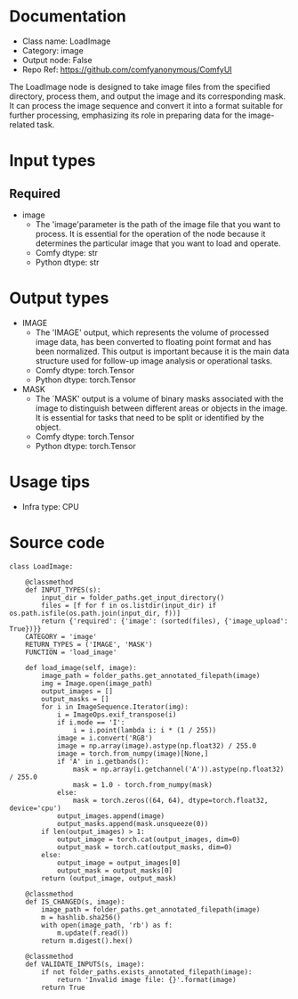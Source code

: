 # Documentation
- Class name: LoadImage
- Category: image
- Output node: False
- Repo Ref: https://github.com/comfyanonymous/ComfyUI

The LoadImage node is designed to take image files from the specified directory, process them, and output the image and its corresponding mask. It can process the image sequence and convert it into a format suitable for further processing, emphasizing its role in preparing data for the image-related task.

# Input types
## Required
- image
    - The 'image'parameter is the path of the image file that you want to process. It is essential for the operation of the node because it determines the particular image that you want to load and operate.
    - Comfy dtype: str
    - Python dtype: str

# Output types
- IMAGE
    - The 'IMAGE' output, which represents the volume of processed image data, has been converted to floating point format and has been normalized. This output is important because it is the main data structure used for follow-up image analysis or operational tasks.
    - Comfy dtype: torch.Tensor
    - Python dtype: torch.Tensor
- MASK
    - The `MASK' output is a volume of binary masks associated with the image to distinguish between different areas or objects in the image. It is essential for tasks that need to be split or identified by the object.
    - Comfy dtype: torch.Tensor
    - Python dtype: torch.Tensor

# Usage tips
- Infra type: CPU

# Source code
```
class LoadImage:

    @classmethod
    def INPUT_TYPES(s):
        input_dir = folder_paths.get_input_directory()
        files = [f for f in os.listdir(input_dir) if os.path.isfile(os.path.join(input_dir, f))]
        return {'required': {'image': (sorted(files), {'image_upload': True})}}
    CATEGORY = 'image'
    RETURN_TYPES = ('IMAGE', 'MASK')
    FUNCTION = 'load_image'

    def load_image(self, image):
        image_path = folder_paths.get_annotated_filepath(image)
        img = Image.open(image_path)
        output_images = []
        output_masks = []
        for i in ImageSequence.Iterator(img):
            i = ImageOps.exif_transpose(i)
            if i.mode == 'I':
                i = i.point(lambda i: i * (1 / 255))
            image = i.convert('RGB')
            image = np.array(image).astype(np.float32) / 255.0
            image = torch.from_numpy(image)[None,]
            if 'A' in i.getbands():
                mask = np.array(i.getchannel('A')).astype(np.float32) / 255.0
                mask = 1.0 - torch.from_numpy(mask)
            else:
                mask = torch.zeros((64, 64), dtype=torch.float32, device='cpu')
            output_images.append(image)
            output_masks.append(mask.unsqueeze(0))
        if len(output_images) > 1:
            output_image = torch.cat(output_images, dim=0)
            output_mask = torch.cat(output_masks, dim=0)
        else:
            output_image = output_images[0]
            output_mask = output_masks[0]
        return (output_image, output_mask)

    @classmethod
    def IS_CHANGED(s, image):
        image_path = folder_paths.get_annotated_filepath(image)
        m = hashlib.sha256()
        with open(image_path, 'rb') as f:
            m.update(f.read())
        return m.digest().hex()

    @classmethod
    def VALIDATE_INPUTS(s, image):
        if not folder_paths.exists_annotated_filepath(image):
            return 'Invalid image file: {}'.format(image)
        return True
```